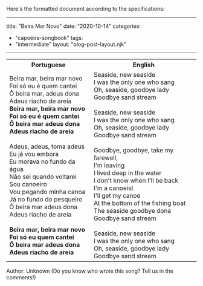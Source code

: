 Here's the formatted document according to the specifications:

---
title: "Beira Mar Novo"
date: "2020-10-14"
categories: 
  - "capoeira-songbook"
tags: 
  - "intermediate"
layout: "blog-post-layout.njk"
---

<table class="capoeira-table">
    <tr class="header-row">
        <th>Portuguese</th>
        <th>English</th>
    </tr>
    <tr>
        <td>Beira mar, beira mar novo<br>
Foi só eu é quem cantei<br>
Ô beira mar, adeus dona<br>
Adeus riacho de areia<br>
<strong>
Beira mar, beira mar novo<br>
Foi só eu é quem cantei<br>
Ô beira mar adeus dona<br>
Adeus riacho de areia</strong><br>
<br>
Adeus, adeus, toma adeus<br>
Eu já vou embora<br>
Eu morava no fundo da água<br>
Não sei quando voltarei<br>
Sou canoeiro<br>
Vou pegando minha canoa<br>
Já no fundo do pesqueiro<br>
Ô beira mar adeus dona<br>
Adeus riacho de areia<br>
<br>
<strong>Beira mar, beira mar novo<br>
Foi só eu quem cantei<br>
Ô beira mar adeus dona<br>
Adeus riacho de areia</strong></td>
        <td>Seaside, new seaside<br>
I was the only one who sang<br>
Oh, seaside, goodbye lady<br>
Goodbye sand stream<br>
<br>
Seaside, new seaside<br>
I was the only one who sang<br>
Oh, seaside, goodbye lady<br>
Goodbye sand stream<br>
<br>
Goodbye, goodbye, take my farewell,<br>
I'm leaving<br>
I lived deep in the water<br>
I don't know when I'll be back<br>
I'm a canoeist<br>
I'll get my canoe<br>
At the bottom of the fishing boat<br>
The seaside goodbye dona<br>
Goodbye sand stream<br>
<br>
Seaside, new seaside<br>
I was the only one who sang<br>
Oh, seaside, goodbye lady<br>
Goodbye sand stream</td>
    </tr>
</table>

<figcaption>

Author: Unknown (Do you know who wrote this song? Tell us in the comments!)

</figcaption>